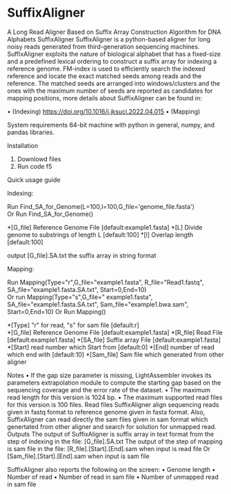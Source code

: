 # SuffixAligner
A Long Read Aligner Based on Suffix Array Construction Algorithm for DNA Alphabets 
SuffixAligner
SuffixAligner is a python-based aligner for long noisy reads generated from third-generation sequencing machines. SuffixAligner exploits the nature of biological alphabet that has a fixed-size and a predefined lexical ordering to construct a suffix array for indexing a reference genome. FM-index is used to efficiently search the indexed reference and locate the exact matched seeds among reads and the reference. The matched seeds are arranged into windows/clusters and the ones with the maximum number of seeds are reported as candidates for mapping positions, more details about SuffixAligner can be found in: 

•	(Indexing) https://doi.org/10.1016/j.jksuci.2022.04.015
•	(Mapping) 


System requirements
64-bit machine with python in general, numpy, and pandas libraries.

Installation
1.	Downlowd files
2.	Run code f5

Quick usage guide

Indexing: 

Run 
Find_SA_for_Genome(L=100,l=100,G_file='genome_file.fasta')    
Or Run 
Find_SA_for_Genome()


*[G_file] Reference Genome File                    [default:example1.fasta]
*[L] Divide genome to substrings of length L       [default:100]
*[l] Overlap length                                [default:100]


output
[G_file].SA.txt     the suffix array in string format 


Mapping:

Run
Mapping(Type="r",G_file="example1.fasta",
            R_file="Read1.fastq",
            SA_file="example1.fasta.SA.txt",
            Start=0,End=10)     
Or run
Mapping(Type="s",G_file=" example1.fasta",
            SA_file="example1.fasta.SA.txt",
            Sam_file="example1.bwa.sam",
            Start=0,End=10)
Or Run
Mapping()


*[Type] "r" for read, "s" for sam file             [default:r]       
*[G_file] Reference Genome File                    [default:example1.fasta]
*[R_file] Read File                                [default:example1.fasta]
*[SA_file] Suffix array File                       [default:example1.fasta]
*[Start] read number which Start from              [default:0]
*[End] number of read which end with               [default:10] 
*[Sam_file] Sam file which generated from other aligner  


Notes
•	If the gap size parameter is missing, LightAssembler invokes its parameters extrapolation module to compute the starting gap based on the sequencing coverage and the error rate of the dataset.
•	The maximum read length for this version is 1024 bp.
•	The maximum supported read files for this version is 100 files.
Read files
SuffixAligner align sequencing reads given in fastq format to reference genome given in fasta format. Also, SuffixAligner can read directly the sam files given in sam format which genertated from other aligner and search for solution for unmapped read.
Outputs
The output of SuffixAligner is suffix array in text format from the step of indexing in the file:
[G_file].SA.txt
The output of the step of mapping is sam file in the file:
[R_file].[Start].[End].sam      when input is read file
Or
[Sam_file].[Start].[End].sam      when input is sam file

SuffixAligner also reports the following on the screen:
•	Genome length
•	Number of read
•	Number of read in sam file
•	Number of unmapped read in sam file


